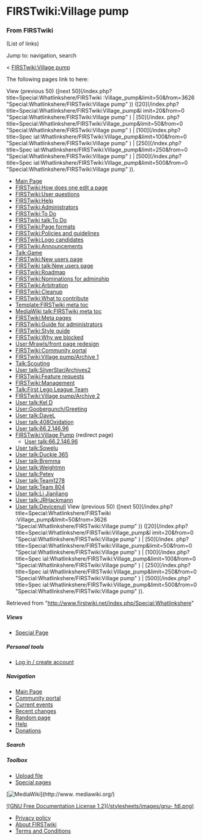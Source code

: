 # FIRSTwiki:Village pump

### From FIRSTwiki

(List of links)

Jump to: navigation, search

&lt; [FIRSTwiki:Village
pump](/index.php?title=FIRSTwiki:Village_pump&redirect=no "FIRSTwiki:Village
pump" )  

The following pages link to here:

View (previous 50) ([next 50](/index.php?title=Special:Whatlinkshere/FIRSTwiki
:Village_pump&limit=50&from=3626 "Special:Whatlinkshere/FIRSTwiki:Village
pump" )) ([20](/index.php?title=Special:Whatlinkshere/FIRSTwiki:Village_pump&l
imit=20&from=0 "Special:Whatlinkshere/FIRSTwiki:Village pump" ) | [50](/index.
php?title=Special:Whatlinkshere/FIRSTwiki:Village_pump&limit=50&from=0
"Special:Whatlinkshere/FIRSTwiki:Village pump" ) | [100](/index.php?title=Spec
ial:Whatlinkshere/FIRSTwiki:Village_pump&limit=100&from=0
"Special:Whatlinkshere/FIRSTwiki:Village pump" ) | [250](/index.php?title=Spec
ial:Whatlinkshere/FIRSTwiki:Village_pump&limit=250&from=0
"Special:Whatlinkshere/FIRSTwiki:Village pump" ) | [500](/index.php?title=Spec
ial:Whatlinkshere/FIRSTwiki:Village_pump&limit=500&from=0
"Special:Whatlinkshere/FIRSTwiki:Village pump" )).

  * [Main Page](/index.php/Main_Page "Main Page" )
  * [FIRSTwiki:How does one edit a page](/index.php/FIRSTwiki:How_does_one_edit_a_page "FIRSTwiki:How does one edit a page" )
  * [FIRSTwiki:User questions](/index.php/FIRSTwiki:User_questions "FIRSTwiki:User questions" )
  * [FIRSTwiki:Help](/index.php/FIRSTwiki:Help "FIRSTwiki:Help" )
  * [FIRSTwiki:Administrators](/index.php/FIRSTwiki:Administrators "FIRSTwiki:Administrators" )
  * [FIRSTwiki:To Do](/index.php/FIRSTwiki:To_Do "FIRSTwiki:To Do" )
  * [FIRSTwiki talk:To Do](/index.php/FIRSTwiki_talk:To_Do "FIRSTwiki talk:To Do" )
  * [FIRSTwiki:Page formats](/index.php/FIRSTwiki:Page_formats "FIRSTwiki:Page formats" )
  * [FIRSTwiki:Policies and guidelines](/index.php/FIRSTwiki:Policies_and_guidelines "FIRSTwiki:Policies and guidelines" )
  * [FIRSTwiki:Logo candidates](/index.php/FIRSTwiki:Logo_candidates "FIRSTwiki:Logo candidates" )
  * [FIRSTwiki:Announcements](/index.php/FIRSTwiki:Announcements "FIRSTwiki:Announcements" )
  * [Talk:Game](/index.php/Talk:Game "Talk:Game" )
  * [FIRSTwiki:New users page](/index.php/FIRSTwiki:New_users_page "FIRSTwiki:New users page" )
  * [FIRSTwiki talk:New users page](/index.php/FIRSTwiki_talk:New_users_page "FIRSTwiki talk:New users page" )
  * [FIRSTwiki:Roadmap](/index.php/FIRSTwiki:Roadmap "FIRSTwiki:Roadmap" )
  * [FIRSTwiki:Nominations for adminship](/index.php/FIRSTwiki:Nominations_for_adminship "FIRSTwiki:Nominations for adminship" )
  * [FIRSTwiki:Arbitration](/index.php/FIRSTwiki:Arbitration "FIRSTwiki:Arbitration" )
  * [FIRSTwiki:Cleanup](/index.php/FIRSTwiki:Cleanup "FIRSTwiki:Cleanup" )
  * [FIRSTwiki:What to contribute](/index.php/FIRSTwiki:What_to_contribute "FIRSTwiki:What to contribute" )
  * [Template:FIRSTwiki meta toc](/index.php/Template:FIRSTwiki_meta_toc "Template:FIRSTwiki meta toc" )
  * [MediaWiki talk:FIRSTwiki meta toc](/index.php/MediaWiki_talk:FIRSTwiki_meta_toc "MediaWiki talk:FIRSTwiki meta toc" )
  * [FIRSTwiki:Meta pages](/index.php/FIRSTwiki:Meta_pages "FIRSTwiki:Meta pages" )
  * [FIRSTwiki:Guide for administrators](/index.php/FIRSTwiki:Guide_for_administrators "FIRSTwiki:Guide for administrators" )
  * [FIRSTwiki:Style guide](/index.php/FIRSTwiki:Style_guide "FIRSTwiki:Style guide" )
  * [FIRSTwiki:Why we blocked](/index.php/FIRSTwiki:Why_we_blocked "FIRSTwiki:Why we blocked" )
  * [User:Mrawls/front page redesign](/index.php/User:Mrawls/front_page_redesign "User:Mrawls/front page redesign" )
  * [FIRSTwiki:Community portal](/index.php/FIRSTwiki:Community_portal "FIRSTwiki:Community portal" )
  * [FIRSTwiki:Village pump/Archive 1](/index.php/FIRSTwiki:Village_pump/Archive_1 "FIRSTwiki:Village pump/Archive 1" )
  * [Talk:Scouting](/index.php/Talk:Scouting "Talk:Scouting" )
  * [User talk:SilverStar/Archives2](/index.php/User_talk:SilverStar/Archives2 "User talk:SilverStar/Archives2" )
  * [FIRSTwiki:Feature requests](/index.php/FIRSTwiki:Feature_requests "FIRSTwiki:Feature requests" )
  * [FIRSTwiki:Management](/index.php/FIRSTwiki:Management "FIRSTwiki:Management" )
  * [Talk:First Lego League Team](/index.php/Talk:First_Lego_League_Team "Talk:First Lego League Team" )
  * [FIRSTwiki:Village pump/Archive 2](/index.php/FIRSTwiki:Village_pump/Archive_2 "FIRSTwiki:Village pump/Archive 2" )
  * [User talk:Kel D](/index.php/User_talk:Kel_D "User talk:Kel D" )
  * [User:Goobergunch/Greeting](/index.php/User:Goobergunch/Greeting "User:Goobergunch/Greeting" )
  * [User talk:DaveL](/index.php/User_talk:DaveL "User talk:DaveL" )
  * [User talk:408Oxidation](/index.php/User_talk:408Oxidation "User talk:408Oxidation" )
  * [User talk:66.2.146.96](/index.php/User_talk:66.2.146.96 "User talk:66.2.146.96" )
  * [FIRSTwiki:Village Pump](/index.php?title=FIRSTwiki:Village_Pump&redirect=no "FIRSTwiki:Village Pump" ) (redirect page) 
    * [User talk:66.2.146.96](/index.php/User_talk:66.2.146.96 "User talk:66.2.146.96" )
  * [User talk:Sowelu](/index.php/User_talk:Sowelu "User talk:Sowelu" )
  * [User talk:Duckie 365](/index.php/User_talk:Duckie_365 "User talk:Duckie 365" )
  * [User talk:Bremma](/index.php/User_talk:Bremma "User talk:Bremma" )
  * [User talk:Weightmn](/index.php/User_talk:Weightmn "User talk:Weightmn" )
  * [User talk:Petey](/index.php/User_talk:Petey "User talk:Petey" )
  * [User talk:Team1278](/index.php/User_talk:Team1278 "User talk:Team1278" )
  * [User talk:Team 804](/index.php/User_talk:Team_804 "User talk:Team 804" )
  * [User talk:Li Jianliang](/index.php/User_talk:Li_Jianliang "User talk:Li Jianliang" )
  * [User talk:JRHackmann](/index.php/User_talk:JRHackmann "User talk:JRHackmann" )
  * [User talk:Devicenull](/index.php/User_talk:Devicenull "User talk:Devicenull" )
View (previous 50) ([next 50](/index.php?title=Special:Whatlinkshere/FIRSTwiki
:Village_pump&limit=50&from=3626 "Special:Whatlinkshere/FIRSTwiki:Village
pump" )) ([20](/index.php?title=Special:Whatlinkshere/FIRSTwiki:Village_pump&l
imit=20&from=0 "Special:Whatlinkshere/FIRSTwiki:Village pump" ) | [50](/index.
php?title=Special:Whatlinkshere/FIRSTwiki:Village_pump&limit=50&from=0
"Special:Whatlinkshere/FIRSTwiki:Village pump" ) | [100](/index.php?title=Spec
ial:Whatlinkshere/FIRSTwiki:Village_pump&limit=100&from=0
"Special:Whatlinkshere/FIRSTwiki:Village pump" ) | [250](/index.php?title=Spec
ial:Whatlinkshere/FIRSTwiki:Village_pump&limit=250&from=0
"Special:Whatlinkshere/FIRSTwiki:Village pump" ) | [500](/index.php?title=Spec
ial:Whatlinkshere/FIRSTwiki:Village_pump&limit=500&from=0
"Special:Whatlinkshere/FIRSTwiki:Village pump" )).

Retrieved from "<http://www.firstwiki.net/index.php/Special:Whatlinkshere>"

##### Views

  * [Special Page](/index.php/Special:Whatlinkshere/FIRSTwiki:Village_pump)

##### Personal tools

  * [Log in / create account](/index.php?title=Special:Userlogin&returnto=Special:Whatlinkshere)

[](/index.php/Main_Page "Main Page" )

##### Navigation

  * [Main Page](/index.php/Main_Page)
  * [Community portal](/index.php/FIRSTwiki:Community_portal)
  * [Current events](/index.php/Current_events)
  * [Recent changes](/index.php/Special:Recentchanges)
  * [Random page](/index.php/Special:Random)
  * [Help](/index.php/Help:Contents)
  * [Donations](/index.php/FIRSTwiki:Site_support)

##### Search



##### Toolbox

  * [Upload file](/index.php/Special:Upload)
  * [Special pages](/index.php/Special:Specialpages)

[![MediaWiki](/skins/common/images/poweredby_mediawiki_88x31.png)](http://www.
mediawiki.org/)

[![GNU Free Documentation License 1.2](/stylesheets/images/gnu-
fdl.png)](http://www.gnu.org/copyleft/fdl.html)

  * [Privacy policy](/index.php/FIRSTwiki:Privacy_policy "FIRSTwiki:Privacy policy" )
  * [About FIRSTwiki](/index.php/FIRSTwiki:About "FIRSTwiki:About" )
  * [Terms and Conditions](/index.php/FIRSTwiki:Terms_and_conditions "FIRSTwiki:Terms and conditions" )

